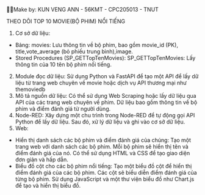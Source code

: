 👨‍💻Make by: KUN VENG ANN - 56KMT - CPC205013 - TNUT

THEO DÕI TOP 10 MOVIE(BỘ PHIM) NỔI TIẾNG
1. Cơ sở dữ liệu:
- Bảng:
    movies: Lưu thông tin về bộ phim, bao gồm movie_id (PK), title,vote_average (bỏ phiếu trung bình),image.
- Stored Procedures (SP_GETTopTenMovies):
    SP_GETTopTenMovies: Lấy thông tin của 10 tên bộ phim nối tiếng.
2. Module đọc dữ liệu:
    Sử dụng Python và FastAPI để tạo một API để lấy dữ liệu từ trang web chuyên về movie hoặc dịch vụ API thương mại như themoviedb
3. Mô tả nguồn dữ liệu:
Có thể sử dụng Web Scraping hoặc lấy dữ liệu qua API của các trang web chuyên về phim.
Dữ liệu bao gồm thông tin về bộ phim và điểm đánh giá từ người dùng.
4. Node-RED:
Xây dựng một chu trình trong Node-RED để tự động gọi API Python để lấy dữ liệu. Sau đó, xử lý dữ liệu và ghi vào cơ sở dữ liệu.
5. Web:
+ Hiển thị danh sách các bộ phim và điểm đánh giá của chúng:
Tạo một trang web với danh sách các bộ phim.
Mỗi bộ phim sẽ hiển thị tên và điểm đánh giá của nó.
Có thể sử dụng HTML và CSS để tạo giao diện đơn giản và hấp dẫn.
+ Biểu đồ cột cho các bộ phim nổi tiếng:
Tạo một biểu đồ cột để hiển thị điểm đánh giá của các bộ phim.
Các cột sẽ biểu diễn điểm đánh giá của từng bộ phim.
Sử dụng JavaScript và một thư viện biểu đồ như Chart.js để tạo và hiển thị biểu đồ.

